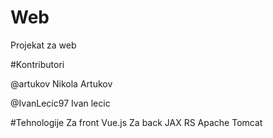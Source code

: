 # Web
Projekat za web

#Kontributori

@artukov Nikola Artukov

@IvanLecic97 Ivan lecic

#Tehnologije
Za front
Vue.js
Za back
JAX RS
Apache Tomcat
